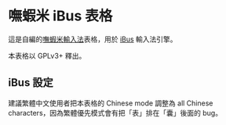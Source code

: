 嘸蝦米 iBus 表格
================
這是自編的[嘸蝦米輸入法][liu]表格，用於 [iBus][ibus] 輸入法引擎。

本表格以 GPLv3+ 釋出。

iBus 設定
---------
建議繁體中文使用者把本表格的 Chinese mode 調整為 all Chinese characters，因為繁體優先模式會有把「表」排在「囊」後面的 bug。

[ibus]: https://github.com/ibus/ibus
[liu]: https://boshiamy.com/
